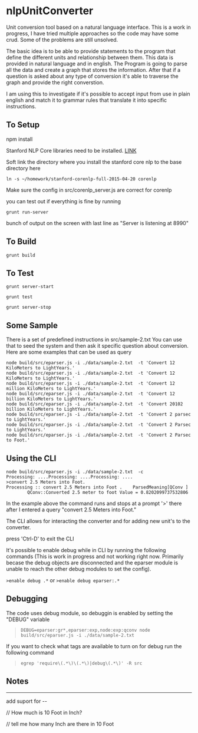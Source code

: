 # nlpUnitConverter
Unit conversion tool based on a natural language interface.
This is a work in progress, I have tried multiple approaches so the code may have some crud. 
Some of the problems are still unsolved. 

The basic idea is to be able to provide statements to the program that define the different units and relationship
between them. This data is provided in natural language and in english.
The Program is going to parse all the data and create a graph that stores the information. 
After that if a question is asked about any type of conversion it's able to traverse the graph and provide the right converstion.

I am using this to investigate if it's possible to accept input from use in plain english and match it to grammar rules that translate it into specific instructions. 

## To Setup

 npm install

 Stanford NLP Core libraries need to be installed. [LINK](http://nlp.stanford.edu/software/stanford-corenlp-full-2015-04-20.zip)

 Soft link the directory where you install the stanford core nlp to the base directory here
 
 `ln -s ~/homework/stanford-corenlp-full-2015-04-20 corenlp`
 
 Make sure the config in src/corenlp_server.js are correct for corenlp
 
 you can test out if everything is fine by running
  
 `grunt run-server`
 
 bunch of output on the screen with last line as "Server is listening at 8990"
 
## To Build

`grunt build`

## To Test

`grunt server-start`

`grunt test`

`grunt server-stop`


## Some Sample 

There is a set of predefined instructions in src/sample-2.txt
You can use that to seed the system and then ask it specific question about conversion.
Here are some examples that can be used as query

```
node build/src/eparser.js -i ./data/sample-2.txt  -t 'Convert 12 KiloMeters to LightYears.'
node build/src/eparser.js -i ./data/sample-2.txt  -t 'Convert 12 KiloMeters to LightYears.'
node build/src/eparser.js -i ./data/sample-2.txt  -t 'Convert 12 million KiloMeters to LightYears.'
node build/src/eparser.js -i ./data/sample-2.txt  -t 'Convert 12 billion KiloMeters to LightYears.'
node build/src/eparser.js -i ./data/sample-2.txt  -t 'Convert 20102 billion KiloMeters to LightYears.'
node build/src/eparser.js -i ./data/sample-2.txt  -t 'Convert 2 parsec to LightYears.'
node build/src/eparser.js -i ./data/sample-2.txt  -t 'Convert 2 Parsec to LightYears.'
node build/src/eparser.js -i ./data/sample-2.txt  -t 'Convert 2 Parsec to Foot.'
```
## Using the CLI
```
node build/src/eparser.js -i ./data/sample-2.txt  -c
Processing: ....Processing: ....Processing: ....
>convert 2.5 Meters into Foot.
Processing :: convert 2.5 Meters into Foot . 	ParsedMeaning[QConv ]
		QConv::Converted 2.5 meter to foot Value = 0.8202099737532806
```
In the example above the command runs and stops at a prompt '>' there after I entered a query "convert 2.5 Meters into Foot."

The CLI allows for interacting the converter and for adding new unit's to the converter. 

press 'Ctrl-D' to exit the CLI

It's possible to enable debug while in CLI by running the following commands (This is work in progress and not working right now. 
Primarily becase the debug objects are disconnected and the eparser module is unable to reach the other debug modules to set the config).

`>enable debug .*`
or
`>enable debug eparser:.*` 

## Debugging 
The code uses debug module, so debuggin is enabled by setting the "DEBUG" variable 
>`DEBUG=eparser:gr*,eparser:exp,node:exp:qconv node build/src/eparser.js -i ./data/sample-2.txt`

If you want to check what tags are available to turn on for debug run the following command
>`egrep 'require\(.*\)\(.*\)|debug\(.*\)' -R src`



## Notes
---------
add suport for --

// How much is 10 Foot in Inch?

// tell me how many Inch are there in 10 Foot
